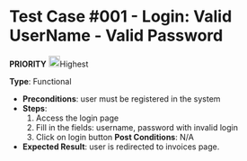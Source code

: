 # Test Case #001 - Login: Valid UserName - Valid Password

 **PRIORITY** <img src="https://i.postimg.cc/y6bMbpH8/ta2.png" width="20" />Highest

**Type**: Functional
- **Preconditions**: user must be registered in the system
- **Steps**:
  1. Access the login page
  2. Fill in the fields: username, password with invalid login
  3. Click on login button
  **Post Conditions**: N/A
- **Expected Result**: user is redirected to invoices page.
